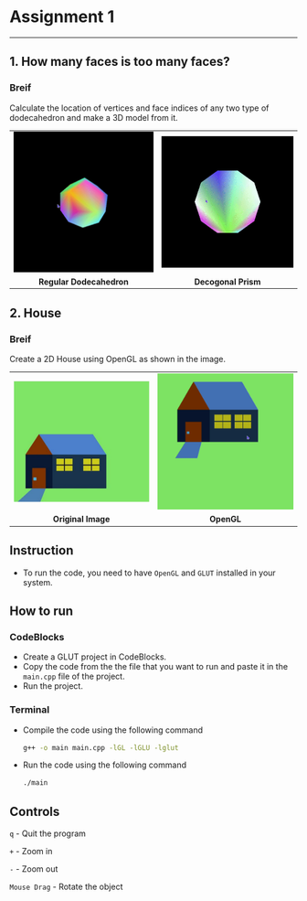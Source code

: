 # Assignment 1
---

## 1. How many faces is too many faces?

### Breif
Calculate the location of vertices and face indices of any two type of dodecahedron and make a 3D model from it.

<table>
  <tr>
    <td>
      <img src="./assets/Recording 2024-02-17 050440.gif" width="400"/>
    </td>
    <td>
      <img src="./assets/Recording 2024-02-17 052941.gif" width="400"/>
    </td>
  </tr>
  <tr align="center">
  <td>
    <strong>Regular Dodecahedron</strong>
  </td>
    <td>
        <strong>Decogonal Prism</strong>
    </td>
    </tr>
</table>

## 2. House

### Breif
Create a 2D House using OpenGL as shown in the image.

<table>
  <tr>
    <td>
      <img src="./assets/house.png" width="400"/>
    </td>
    <td>
      <img src="./assets/Recording 2024-02-17 055238.gif" width="400"/>
    </td>
  </tr>
  <tr align="center">
  <td>
    <strong>Original Image</strong>
  </td>
    <td>
        <strong>OpenGL</strong>
    </td>
    </tr>
</table>

## Instruction
- To run the code, you need to have `OpenGL` and `GLUT` installed in your system.

## How to run
### CodeBlocks
- Create a GLUT project in CodeBlocks.
- Copy the code from the the file that you want to run and paste it in the `main.cpp` file of the project.
- Run the project.

### Terminal
- Compile the code using the following command
    ```bash
    g++ -o main main.cpp -lGL -lGLU -lglut
    ```
- Run the code using the following command
    ```bash
    ./main
    ```
## Controls
`q` - Quit the program<br />

`+` - Zoom in<br />

`-` - Zoom out<br />

`Mouse Drag` - Rotate the object